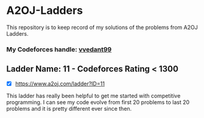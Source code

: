 # A2OJ-Ladders
This repository is to keep record of my solutions of the problems from A2OJ Ladders.

### My Codeforces handle: [vvedant99](https://codeforces.com/profile/vvedant99 "Vedant Vachharajani")

## Ladder Name: 11 - Codeforces Rating < 1300
- [x] https://www.a2oj.com/ladder?ID=11


This ladder has really been helpful to get me started with competitive programming. I can see my code evolve from first 20 problems to last 20 problems and it is pretty different ever since then. 

